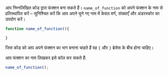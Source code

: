 आप निम्नलिखित कोड द्वारा फंक्शन बना सकते हैं। `name_of_function` को अपने फंक्शन के नाम से प्रतिस्थापित करें – सुनिश्चित करें कि आप अपने चुने गए नाम में केवल वर्ण, संख्याएँ और अंडरस्कोर का उपयोग करें।

```javascript
function name_of_function(){

}
```

जिस कोड को आप अपने फंक्शन का भाग बनाना चाहते हैं वह `{` और `}` ब्रेसेस के बीच होना चाहिए।

आप फंक्शन का नाम लिखकर इसे कॉल कर सकते हैं:

```javascript
name_of_function();
```
